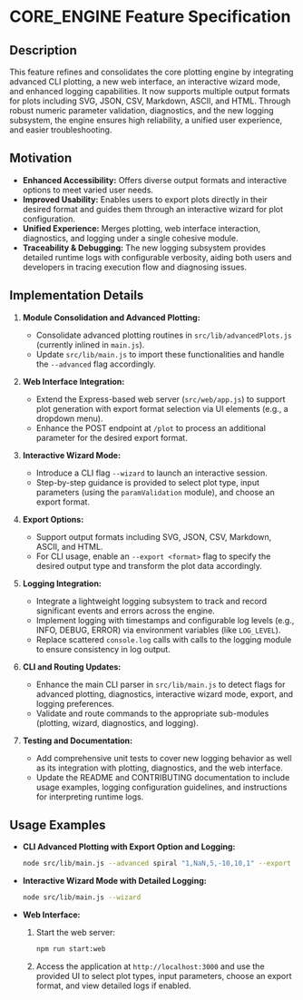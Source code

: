 # CORE_ENGINE Feature Specification

## Description
This feature refines and consolidates the core plotting engine by integrating advanced CLI plotting, a new web interface, an interactive wizard mode, and enhanced logging capabilities. It now supports multiple output formats for plots including SVG, JSON, CSV, Markdown, ASCII, and HTML. Through robust numeric parameter validation, diagnostics, and the new logging subsystem, the engine ensures high reliability, a unified user experience, and easier troubleshooting.

## Motivation
- **Enhanced Accessibility:** Offers diverse output formats and interactive options to meet varied user needs.
- **Improved Usability:** Enables users to export plots directly in their desired format and guides them through an interactive wizard for plot configuration.
- **Unified Experience:** Merges plotting, web interface interaction, diagnostics, and logging under a single cohesive module.
- **Traceability & Debugging:** The new logging subsystem provides detailed runtime logs with configurable verbosity, aiding both users and developers in tracing execution flow and diagnosing issues.

## Implementation Details
1. **Module Consolidation and Advanced Plotting:**
   - Consolidate advanced plotting routines in `src/lib/advancedPlots.js` (currently inlined in `main.js`).
   - Update `src/lib/main.js` to import these functionalities and handle the `--advanced` flag accordingly.

2. **Web Interface Integration:**
   - Extend the Express-based web server (`src/web/app.js`) to support plot generation with export format selection via UI elements (e.g., a dropdown menu).
   - Enhance the POST endpoint at `/plot` to process an additional parameter for the desired export format.

3. **Interactive Wizard Mode:**
   - Introduce a CLI flag `--wizard` to launch an interactive session.
   - Step-by-step guidance is provided to select plot type, input parameters (using the `paramValidation` module), and choose an export format.

4. **Export Options:**
   - Support output formats including SVG, JSON, CSV, Markdown, ASCII, and HTML.
   - For CLI usage, enable an `--export <format>` flag to specify the desired output type and transform the plot data accordingly.

5. **Logging Integration:**
   - Integrate a lightweight logging subsystem to track and record significant events and errors across the engine.
   - Implement logging with timestamps and configurable log levels (e.g., INFO, DEBUG, ERROR) via environment variables (like `LOG_LEVEL`).
   - Replace scattered `console.log` calls with calls to the logging module to ensure consistency in log output.

6. **CLI and Routing Updates:**
   - Enhance the main CLI parser in `src/lib/main.js` to detect flags for advanced plotting, diagnostics, interactive wizard mode, export, and logging preferences.
   - Validate and route commands to the appropriate sub-modules (plotting, wizard, diagnostics, and logging).

7. **Testing and Documentation:**
   - Add comprehensive unit tests to cover new logging behavior as well as its integration with plotting, diagnostics, and the web interface.
   - Update the README and CONTRIBUTING documentation to include usage examples, logging configuration guidelines, and instructions for interpreting runtime logs.

## Usage Examples
- **CLI Advanced Plotting with Export Option and Logging:**
  ```bash
  node src/lib/main.js --advanced spiral "1,NaN,5,-10,10,1" --export SVG
  ```

- **Interactive Wizard Mode with Detailed Logging:**
  ```bash
  node src/lib/main.js --wizard
  ```

- **Web Interface:**
  1. Start the web server:
     ```bash
     npm run start:web
     ```
  2. Access the application at `http://localhost:3000` and use the provided UI to select plot types, input parameters, choose an export format, and view detailed logs if enabled.
